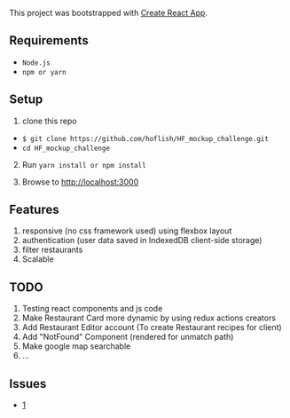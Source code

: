 This project was bootstrapped with [Create React App](https://github.com/facebookincubator/create-react-app).
 
## Requirements

* `Node.js`
* `npm or yarn `

## Setup

1. clone this repo
  * `$ git clone https://github.com/hoflish/HF_mockup_challenge.git`
  * `cd HF_mockup_challenge `
  
2.  Run `yarn install or npm install`  

3. Browse to [http://localhost:3000](http://localhost:3000)


## Features

1. responsive  (no css framework used) using flexbox layout
2. authentication (user data saved in IndexedDB client-side storage)
3. filter restaurants
4. Scalable

## TODO

1. Testing react components and js code
2. Make Restaurant Card more dynamic by using redux actions creators
3. Add Restaurant Editor account (To create Restaurant recipes for client)
4. Add "NotFound" Component (rendered for unmatch path)
5. Make google map searchable
6. ...


## Issues

* [1](https://github.com/hoflish/HF_mockup_challenge/issues/1)
